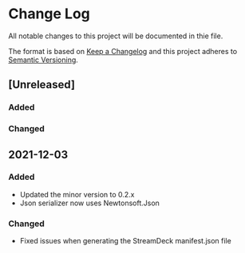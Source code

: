 # Change Log

All notable changes to this project will be documented in thie file.

The format is based on [Keep a Changelog](http://keepchangelog.com) and this project adheres to [Semantic Versioning](http://semver.org).

## [Unreleased]
### Added

### Changed

## 2021-12-03
### Added
- Updated the minor version to 0.2.x
- Json serializer now uses Newtonsoft.Json

### Changed
- Fixed issues when generating the StreamDeck manifest.json file